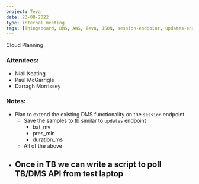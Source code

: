 ```yaml
---
project: Teva
date: 23-08-2022
type: internal meeting
tags: [Thingsboard, DMS, AWS, Teva, JSON, session-endpoint, updates-endpoint]
---
```



Cloud Planning

### Attendees:
- Niall Keating
- Paul McGarrigle
- Darragh Morrissey


### Notes:
- Plan to extend the existing DMS functionality on the `session` endpoint
	- Save the samples to tb similar to `updates` endpoint
		- bat_mv
		- pres_min
		- duration_ms
	- All of the above 
- Once in TB we can write a script to poll TB/DMS API from test laptop
	- 